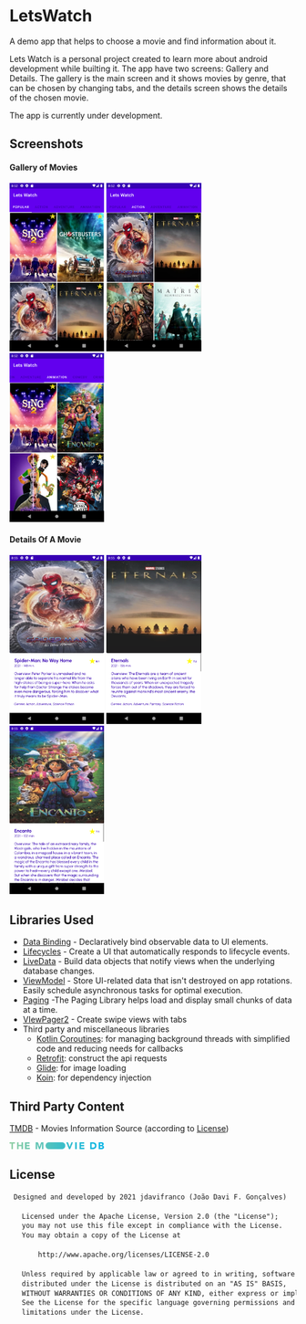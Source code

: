 LetsWatch
=================
A demo app that helps to choose a movie and find information about it.

Lets Watch is a personal project created to learn more about android development while builting it.
The app have two screens: Gallery and Details. The gallery is the main screen and it shows movies by genre, that can be
chosen by changing tabs, and the details screen shows the details of the chosen movie.

The app is currently under development.

Screenshots
-----------
#### Gallery of Movies
<img src="https://github.com/jdavifranco/LetsWatch/blob/main/app/src/screenshots/Screensho1.png" width="33%"></img> <img src="https://github.com/jdavifranco/LetsWatch/blob/main/app/src/screenshots/Screenshot2.png" width="33%"></img> <img src="https://github.com/jdavifranco/LetsWatch/blob/main/app/src/screenshots/Screenshot3.png" width="33%"></img> 
#### Details Of A Movie
<img src="https://github.com/jdavifranco/LetsWatch/blob/main/app/src/screenshots/Screenshot4.png" width="33%"></img> <img src="https://github.com/jdavifranco/LetsWatch/blob/main/app/src/screenshots/Screenshot5.png" width="33%"></img> <img src="https://github.com/jdavifranco/LetsWatch/blob/main/app/src/screenshots/Screenshot6.png" width="33%"></img> 


Libraries Used
--------------
  * [Data Binding][2] - Declaratively bind observable data to UI elements.
  * [Lifecycles][3] - Create a UI that automatically responds to lifecycle events.
  * [LiveData][4] - Build data objects that notify views when the underlying database changes.
  * [ViewModel][6] - Store UI-related data that isn't destroyed on app rotations. Easily schedule
     asynchronous tasks for optimal execution.
  * [Paging][7] -The Paging Library helps load and display small chunks of data at a time.
  * [VIewPager2][12] - Create swipe views with tabs
* Third party and miscellaneous libraries
  * [Kotlin Coroutines][8]: for managing background threads with simplified code and reducing needs for callbacks
  * [Retrofit][9]: construct the api requests
  * [Glide][10]: for image loading
  * [Koin][11]: for dependency injection

[2]: https://developer.android.com/topic/libraries/data-binding/
[3]: https://developer.android.com/topic/libraries/architecture/lifecycle
[4]: https://developer.android.com/topic/libraries/architecture/livedata
[6]: https://developer.android.com/topic/libraries/architecture/viewmodel
[7]: https://developer.android.com/topic/libraries/architecture/paging/v3-overview?hl=en
[8]: https://kotlinlang.org/docs/reference/coroutines-overview.html
[9]: https://square.github.io/retrofit/
[10]: https://bumptech.github.io/glide/
[11]: https://insert-koin.io/
[12]: https://developer.android.com/guide/navigation/navigation-swipe-view-2?hl=en

Third Party Content
-------------------
[TMDB](https://www.themoviedb.org/) - Movies Information Source (according to [License](https://www.themoviedb.org/documentation/api/terms-of-use))

<img src="https://github.com/jdavifranco/LetsWatch/blob/main/app/src/screenshots/tmdbSourceLogo.svg" width="33%"></img>

License
-------
```xml
 Designed and developed by 2021 jdavifranco (João Davi F. Gonçalves)

   Licensed under the Apache License, Version 2.0 (the "License");
   you may not use this file except in compliance with the License.
   You may obtain a copy of the License at

       http://www.apache.org/licenses/LICENSE-2.0

   Unless required by applicable law or agreed to in writing, software
   distributed under the License is distributed on an "AS IS" BASIS,
   WITHOUT WARRANTIES OR CONDITIONS OF ANY KIND, either express or implied.
   See the License for the specific language governing permissions and
   limitations under the License.
```
